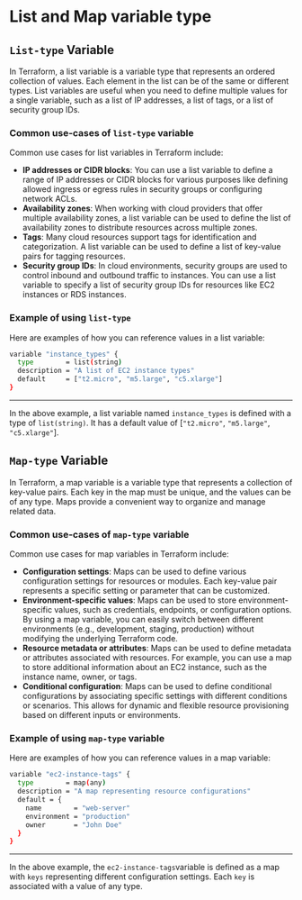 # List and Map variable type

## `List-type` Variable

In Terraform, a list variable is a variable type that represents an ordered collection of values. Each element in the list can be of the same or different types. List variables are useful when you need to define multiple values for a single variable, such as a list of IP addresses, a list of tags, or a list of security group IDs.

### Common use-cases of `list-type` variable
Common use cases for list variables in Terraform include:
- **IP addresses or CIDR blocks**: You can use a list variable to define a range of IP addresses or CIDR blocks for various purposes like defining allowed ingress or egress rules in security groups or configuring network ACLs.
- **Availability zones**: When working with cloud providers that offer multiple availability zones, a list variable can be used to define the list of availability zones to distribute resources across multiple zones.
- **Tags**: Many cloud resources support tags for identification and categorization. A list variable can be used to define a list of key-value pairs for tagging resources.
- **Security group IDs**: In cloud environments, security groups are used to control inbound and outbound traffic to instances. You can use a list variable to specify a list of security group IDs for resources like EC2 instances or RDS instances.

### Example of using `list-type`
Here are examples of how you can reference values in a list variable:

```sh
variable "instance_types" {
  type        = list(string)
  description = "A list of EC2 instance types"
  default     = ["t2.micro", "m5.large", "c5.xlarge"]
}
```
---
In the above example, a list variable named  `instance_types` is defined with a type of `list(string)`. It has a default value of [`"t2.micro"`, `"m5.large"`, `"c5.xlarge"`].


## `Map-type` Variable

In Terraform, a map variable is a variable type that represents a collection of key-value pairs. Each key in the map must be unique, and the values can be of any type. Maps provide a convenient way to organize and manage related data.

### Common use-cases of `map-type` variable
Common use cases for map variables in Terraform include:

- **Configuration settings**: Maps can be used to define various configuration settings for resources or modules. Each key-value pair represents a specific setting or parameter that can be customized.
- **Environment-specific values**: Maps can be used to store environment-specific values, such as credentials, endpoints, or configuration options. By using a map variable, you can easily switch between different environments (e.g., development, staging, production) without modifying the underlying Terraform code.
- **Resource metadata or attributes**: Maps can be used to define metadata or attributes associated with resources. For example, you can use a map to store additional information about an EC2 instance, such as the instance name, owner, or tags.
- **Conditional configuration**: Maps can be used to define conditional configurations by associating specific settings with different conditions or scenarios. This allows for dynamic and flexible resource provisioning based on different inputs or environments.

### Example of using `map-type` variable
Here are examples of how you can reference values in a map variable:

```sh
variable "ec2-instance-tags" {
  type        = map(any)
  description = "A map representing resource configurations"
  default = {
    name        = "web-server"
    environment = "production"
    owner       = "John Doe"
  }
}

```
---

In the above example, the `ec2-instance-tags`variable is defined as a map with `keys` representing different configuration settings. Each `key` is associated with a value of any type.